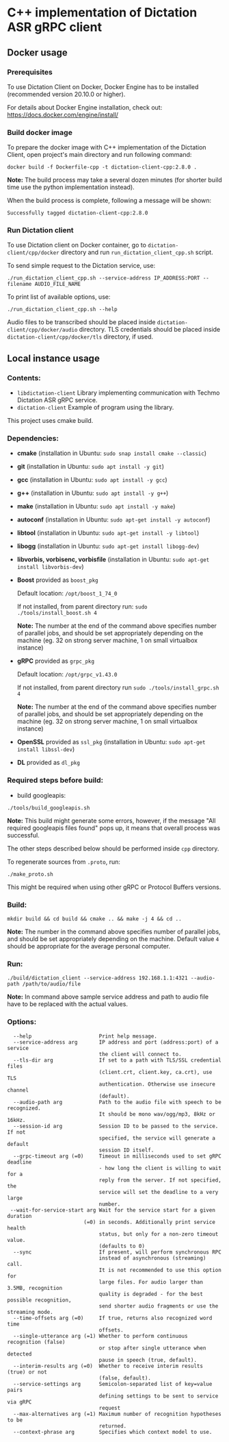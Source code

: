 # C++ implementation of Dictation ASR gRPC client


## Docker usage

### Prerequisites

To use Dictation Client on Docker, Docker Engine has to be installed (recommended version 20.10.0 or higher).

For details about Docker Engine installation, check out: https://docs.docker.com/engine/install/


### Build docker image

To prepare the docker image with C++ implementation of the Dictation Client, open project's main directory and run following command:

```
docker build -f Dockerfile-cpp -t dictation-client-cpp:2.8.0 .
```

**Note:** The build process may take a several dozen minutes (for shorter build time use the python implementation instead).

When the build process is complete, following a message will be shown:
```
Successfully tagged dictation-client-cpp:2.8.0
```

### Run Dictation client

To use Dictation client on Docker container, go to `dictation-client/cpp/docker` directory and run `run_dictation_client_cpp.sh` script.

To send simple request to the Dictation service, use:
```
./run_dictation_client_cpp.sh --service-address IP_ADDRESS:PORT --filename AUDIO_FILE_NAME
```

To print list of available options, use:
```
./run_dictation_client_cpp.sh --help
```
Audio files to be transcribed should be placed inside `dictation-client/cpp/docker/audio` directory.
TLS credentials should be placed inside `dictation-client/cpp/docker/tls` directory, if used.


## Local instance usage

### Contents:
- `libdictation-client`     Library implementing communication with Techmo Dictation ASR gRPC service.
- `dictation-client`        Example of program using the library.

This project uses cmake build.


### Dependencies:

- **cmake** (installation in Ubuntu: `sudo snap install cmake --classic`)
- **git** (installation in Ubuntu: `sudo apt install -y git`)
- **gcc** (installation in Ubuntu: `sudo apt install -y gcc`)
- **g++** (installation in Ubuntu: `sudo apt install -y g++`)
- **make** (installation in Ubuntu: `sudo apt install -y make`)
- **autoconf** (installation in Ubuntu: `sudo apt-get install -y autoconf`)
- **libtool** (installation in Ubuntu: `sudo apt-get install -y libtool`)
- **libogg** (installation in Ubuntu: `sudo apt-get install libogg-dev`)
- **libvorbis, vorbisenc, vorbisfile** (installation in Ubuntu: `sudo apt-get install libvorbis-dev`)
- **Boost** provided as `boost_pkg`

    Default location: `/opt/boost_1_74_0`
    
    If not installed, from parent directory run: `sudo ./tools/install_boost.sh 4`
    
    **Note:** The number at the end of the command above specifies number of parallel jobs, and should be set appropriately depending on the machine (eg. 32 on strong server machine, 1 on small virtualbox instance)

- **gRPC** provided as `grpc_pkg`
    
    Default location: `/opt/grpc_v1.43.0`
    
    If not installed, from parent directory run `sudo ./tools/install_grpc.sh 4`
    
    **Note:** The number at the end of the command above specifies number of parallel jobs, and should be set appropriately depending on the machine (eg. 32 on strong server machine, 1 on small virtualbox instance)

- **OpenSSL** provided as `ssl_pkg` (installation in Ubuntu: `sudo apt-get install libssl-dev`)
- **DL** provided as `dl_pkg`


### Required steps before build:

- build googleapis:
```
./tools/build_googleapis.sh
```
**Note:** This build might generate some errors, however, if the message "All required googleapis files found" pops up, it means that overall process was successful.

The other steps described below should be performed inside `cpp` directory.

To regenerate sources from `.proto`, run:
```
./make_proto.sh
```
This might be required when using other gRPC or Protocol Buffers versions.


### Build:
```
mkdir build && cd build && cmake .. && make -j 4 && cd ..
```
**Note:** The number in the command above specifies number of parallel jobs, and should be set appropriately depending on the machine.
Default value `4` should be appropriate for the average personal computer.


### Run:
```
./build/dictation_client --service-address 192.168.1.1:4321 --audio-path /path/to/audio/file
```
**Note:** In command above sample service address and path to audio file have to be replaced with the actual values.


### Options:
```
  --help                      Print help message.
  --service-address arg       IP address and port (address:port) of a service
                              the client will connect to.
  --tls-dir arg               If set to a path with TLS/SSL credential files
                              (client.crt, client.key, ca.crt), use TLS
                              authentication. Otherwise use insecure channel
                              (default).
  --audio-path arg            Path to the audio file with speech to be recognized. 
                              It should be mono wav/ogg/mp3, 8kHz or 16kHz.
  --session-id arg            Session ID to be passed to the service. If not
                              specified, the service will generate a default
                              session ID itself.
  --grpc-timeout arg (=0)     Timeout in milliseconds used to set gRPC deadline
                              - how long the client is willing to wait for a
                              reply from the server. If not specified, the
                              service will set the deadline to a very large
                              number.
 --wait-for-service-start arg Wait for the service start for a given duration
                         (=0) in seconds. Additionally print service health
                              status, but only for a non-zero timeout value.
                              (defaults to 0)
  --sync                      If present, will perform synchronous RPC 
                              instead of asynchronous (streaming) call.
                              It is not recommended to use this option for 
                              large files. For audio larger than 3.5MB, recognition 
                              quality is degraded - for the best possible recognition, 
                              send shorter audio fragments or use the streaming mode.
  --time-offsets arg (=0)     If true, returns also recognized word time
                              offsets.
  --single-utterance arg (=1) Whether to perform continuous recognition (false)
                              or stop after single utterance when detected
                              pause in speech (true, default).
  --interim-results arg (=0)  Whether to receive interim results (true) or not
                              (false, default).
  --service-settings arg      Semicolon-separated list of key=value pairs
                              defining settings to be sent to service via gRPC
                              request
  --max-alternatives arg (=1) Maximum number of recognition hypotheses to be
                              returned.
  --context-phrase arg        Specifies which context model to use.
```
